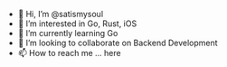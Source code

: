 - 👋 Hi, I’m @satismysoul
- 👀 I’m interested in Go, Rust, iOS
- 🌱 I’m currently learning Go
- 💞️ I’m looking to collaborate on Backend Development
- 📫 How to reach me ... here

<!---
satismysoul/satismysoul is a ✨ special ✨ repository because its `README.md` (this file) appears on your GitHub profile.
You can click the Preview link to take a look at your changes.
--->
